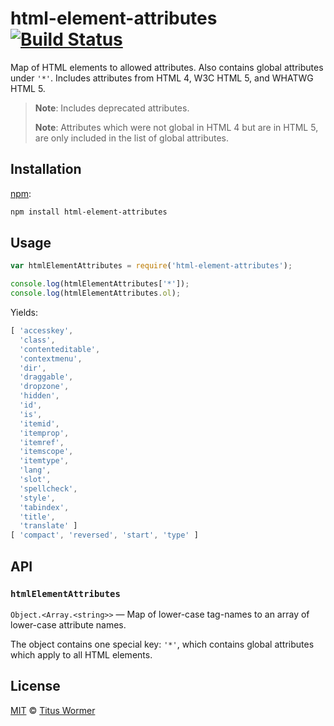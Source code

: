 # html-element-attributes [![Build Status][build-badge]][build-page]

Map of HTML elements to allowed attributes.  Also contains global
attributes under `'*'`.  Includes attributes from HTML 4, W3C HTML 5,
and WHATWG HTML 5.

> **Note**: Includes deprecated attributes.
>
> **Note**: Attributes which were not global in HTML 4 but are in
> HTML 5, are only included in the list of global attributes.

## Installation

[npm][]:

```bash
npm install html-element-attributes
```

## Usage

```javascript
var htmlElementAttributes = require('html-element-attributes');

console.log(htmlElementAttributes['*']);
console.log(htmlElementAttributes.ol);
```

Yields:

```js
[ 'accesskey',
  'class',
  'contenteditable',
  'contextmenu',
  'dir',
  'draggable',
  'dropzone',
  'hidden',
  'id',
  'is',
  'itemid',
  'itemprop',
  'itemref',
  'itemscope',
  'itemtype',
  'lang',
  'slot',
  'spellcheck',
  'style',
  'tabindex',
  'title',
  'translate' ]
[ 'compact', 'reversed', 'start', 'type' ]
```

## API

### `htmlElementAttributes`

`Object.<Array.<string>>` — Map of lower-case tag-names to an array of
lower-case attribute names.

The object contains one special key: `'*'`, which contains global
attributes which apply to all HTML elements.

## License

[MIT][license] © [Titus Wormer][author]

<!-- Definition -->

[build-badge]: https://img.shields.io/travis/wooorm/html-element-attributes.svg

[build-page]: https://travis-ci.org/wooorm/html-element-attributes

[npm]: https://docs.npmjs.com/cli/install

[license]: LICENSE

[author]: http://wooorm.com
